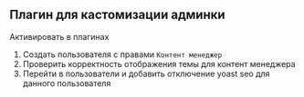 ## Плагин для кастомизации админки
Активировать в плагинах
1. Создать пользователя с правами `Контент менеджер`
2. Проверить корректность отображения темы для контент менеджера
3. Перейти в пользователи и добавить отключение yoast seo для данного пользователя